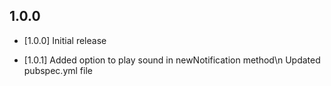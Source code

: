 ## 1.0.0

* [1.0.0]
Initial release

* [1.0.1]
Added option to play sound in newNotification method\n
Updated pubspec.yml file
